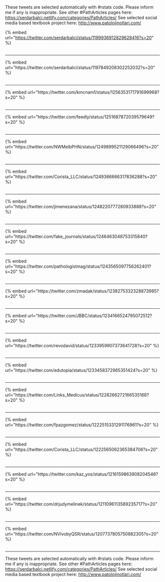 

These tweets are selected automatically with #rstats code. Please inform me if any is inappropriate.
See other #PathArticles pages here: https://serdarbalci.netlify.com/categories/PathArticles/ 
See selected social media based textbook project here: http://www.patolojinotlari.com/

{% embed url="https://twitter.com/serdarbalci/status/1199936912829628416?s=20" %}<br>
<br>
<hr>
{% embed url="https://twitter.com/serdarbalci/status/1197849208302252032?s=20" %}<br>
<br>
<hr>
{% embed url="https://twitter.com/kmcnam1/status/1256353171791699968?s=20" %}<br>
<br>
<hr>
{% embed url="https://twitter.com/feedly/status/1251687872039579649?s=20" %}<br>
<br>
<hr>
{% embed url="https://twitter.com/NWMelbPHN/status/1249899521129066496?s=20" %}<br>
<br>
<hr>
{% embed url="https://twitter.com/Corista_LLC/status/1249366666317836288?s=20" %}<br>
<br>
<hr>
{% embed url="https://twitter.com/jimenezana/status/1248220777280933888?s=20" %}<br>
<br>
<hr>
{% embed url="https://twitter.com/fake_journals/status/1246463048753315840?s=20" %}<br>
<br>
<hr>
{% embed url="https://twitter.com/pathologistmag/status/1243565097756262401?s=20" %}<br>
<br>
<hr>
{% embed url="https://twitter.com/zmadak/status/1238275332328873985?s=20" %}<br>
<br>
<hr>
{% embed url="https://twitter.com/JBBC/status/1234166524795072512?s=20" %}<br>
<br>
<hr>
{% embed url="https://twitter.com/revodavid/status/1233959907373641728?s=20" %}<br>
<br>
<hr>
{% embed url="https://twitter.com/edutopia/status/1233458372965351424?s=20" %}<br>
<br>
<hr>
{% embed url="https://twitter.com/Links_Medicus/status/1228266272166535168?s=20" %}<br>
<br>
<hr>
{% embed url="https://twitter.com/fpazgomez/status/1222515331291176961?s=20" %}<br>
<br>
<hr>
{% embed url="https://twitter.com/Corista_LLC/status/1222565062365384706?s=20" %}<br>
<br>
<hr>
{% embed url="https://twitter.com/kaz_yos/status/1216159863908204546?s=20" %}<br>
<br>
<hr>
{% embed url="https://twitter.com/drjudymelinek/status/1211096113589235717?s=20" %}<br>
<br>
<hr>
{% embed url="https://twitter.com/NVivobyQSR/status/1207737805750882305?s=20" %}<br>
<br>
<hr>


These tweets are selected automatically with #rstats code. Please inform me if any is inappropriate.
See other #PathArticles pages here: https://serdarbalci.netlify.com/categories/PathArticles/ 
See selected social media based textbook project here: http://www.patolojinotlari.com/
